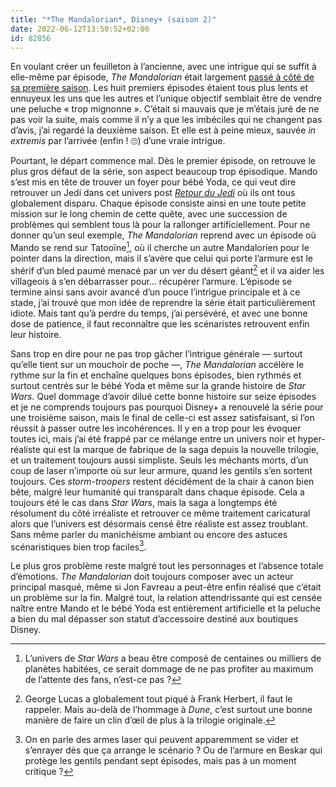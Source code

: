 ```yaml
---
title: "*The Mandalorian*, Disney+ (saison 2)"
date: 2022-06-12T13:50:52+02:00
id: 82856 
---
```


En voulant créer un feuilleton à l’ancienne, avec une intrigue qui se suffit à elle-même par épisode, *The Mandalorian* était largement [passé à côté de sa première saison](https://voiretmanger.fr/mandalorian-favreau-disney/). Les huit premiers épisodes étaient tous plus lents et ennuyeux les uns que les autres et l’unique objectif semblait être de vendre une peluche « trop mignonne ». C’était si mauvais que je m’étais juré de ne pas voir la suite, mais comme il n’y a que les imbéciles qui ne changent pas d’avis, j’ai regardé la deuxième saison. Et elle est à peine mieux, sauvée *in extremis* par l’arrivée (enfin ! 🙄) d’une vraie intrigue.

Pourtant, le départ commence mal. Dès le premier épisode, on retrouve le plus gros défaut de la série, son aspect beaucoup trop épisodique. Mando s’est mis en tête de trouver un foyer pour bébé Yoda, ce qui veut dire retrouver un Jedi dans cet univers post [*Retour du Jedi*](https://voiretmanger.fr/star-wars-episode-6-retour-jedi-marquand/) où ils ont tous globalement disparu. Chaque épisode consiste ainsi en une toute petite mission sur le long chemin de cette quête, avec une succession de problèmes qui semblent tous là pour la rallonger artificiellement. Pour ne donner qu’un seul exemple, *The Mandalorian* reprend avec un épisode où Mando se rend sur Tatooïne[^1], où il cherche un autre Mandalorien pour le pointer dans la direction, mais il s’avère que celui qui porte l’armure est le shérif d’un bled paumé menacé par un ver du désert géant[^2] et il va aider les villageois à s’en débarrasser pour… récupérer l’armure. L’épisode se termine ainsi sans avoir avancé d’un pouce l’intrigue principale et à ce stade, j’ai trouvé que mon idée de reprendre la série était particulièrement idiote. Mais tant qu’à perdre du temps, j’ai persévéré, et avec une bonne dose de patience, il faut reconnaître que les scénaristes retrouvent enfin leur histoire.

Sans trop en dire pour ne pas trop gâcher l’intrigue générale — surtout qu’elle tient sur un mouchoir de poche —, *The Mandalorian* accélère le rythme sur la fin et enchaîne quelques bons épisodes, bien rythmés et surtout centrés sur le bébé Yoda et même sur la grande histoire de *Star Wars*. Quel dommage d’avoir dilué cette bonne histoire sur seize épisodes et je ne comprends toujours pas pourquoi Disney+ a renouvelé la série pour une troisième saison, mais le final de celle-ci est assez satisfaisant, si l’on réussit à passer outre les incohérences. Il y en a trop pour les évoquer toutes ici, mais j’ai été frappé par ce mélange entre un univers noir et hyper-réaliste qui est la marque de fabrique de la saga depuis la nouvelle trilogie, et un traitement toujours aussi simpliste. Seuls les méchants morts, d’un coup de laser n’importe où sur leur armure, quand les gentils s’en sortent toujours. Ces *storm-troopers* restent décidément de la chair à canon bien bête, malgré leur humanité qui transparaît dans chaque épisode. Cela a toujours été le cas dans *Star Wars*, mais la saga a longtemps été résolument du côté irréaliste et retrouver ce même traitement caricatural alors que l’univers est désormais censé être réaliste est assez troublant. Sans même parler du manichéisme ambiant ou encore des astuces scénaristiques bien trop faciles[^3].

Le plus gros problème reste malgré tout les personnages et l’absence totale d’émotions. *The Mandalorian* doit toujours composer avec un acteur principal masqué, même si Jon Favreau a peut-être enfin réalisé que c’était un problème sur la fin. Malgré tout, la relation attendrissante qui est censée naître entre Mando et le bébé Yoda est entièrement artificielle et la peluche a bien du mal dépasser son statut d’accessoire destiné aux boutiques Disney. 


[^1]: L’univers de *Star Wars* a beau être composé de centaines ou milliers de planètes habitées, ce serait dommage de ne pas profiter au maximum de l’attente des fans, n’est-ce pas ?

[^2]: George Lucas a globalement tout piqué à Frank Herbert, il faut le rappeler. Mais au-delà de l’hommage à *Dune*, c’est surtout une bonne manière de faire un clin d’œil de plus à la trilogie originale.

[^3]: On en parle des armes laser qui peuvent apparemment se vider et s’enrayer dès que ça arrange le scénario ? Ou de l’armure en Beskar qui protège les gentils pendant sept épisodes, mais pas à un moment critique ? 
